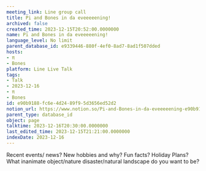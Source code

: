 ```yaml
---
meeting_link: Line group call
title: Pi and Bones in da eveeeeening!
archived: false
created_time: 2023-12-15T20:52:00.0000000
name: Pi and Bones in da eveeeeening!
language_level: No limit
parent_database_id: e9339446-880f-4ef0-8ad7-8ad1f507dded
hosts:
- π
- Bones
platform: Line Live Talk
tags:
- Talk
- 2023-12-16
- π
- Bones
id: e90b9188-fc6e-4d24-89f9-5d3656ed52d2
notion_url: https://www.notion.so/Pi-and-Bones-in-da-eveeeeening-e90b9188fc6e4d2489f95d3656ed52d2
parent_type: database_id
object: page
talktime: 2023-12-16T20:30:00.0000000
last_edited_time: 2023-12-15T21:21:00.0000000
indexDate: 2023-12-16
---
```



Recent events/ news?
New hobbies and why?
Fun facts? 
Holiday Plans?
What inanimate object/nature disaster/natural landscape do you want to be?























